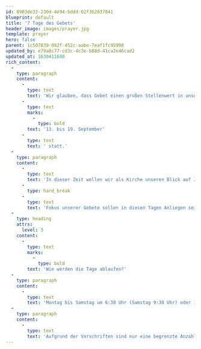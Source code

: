 ```yaml
---
id: 8903de32-230d-4e94-bddd-62f362037841
blueprint: default
title: '7 Tage des Gebets'
header_image: images/prayer.jpg
template: prayer
hero: false
parent: 1c507839-092f-452c-aabe-7eaf1fc95998
updated_by: e79a8c77-cd3c-4c3e-b80d-41ca2e46cad2
updated_at: 1630411688
rich_content:
  -
    type: paragraph
    content:
      -
        type: text
        text: 'Wir glauben, dass Gebet einen großen Stellenwert in unserem Leben einnehmen sollte. Deshalb gibt es zweimal im Jahr unsere 7 Tage des Gebets. Diesen Sommer finden sie vom '
      -
        type: text
        marks:
          -
            type: bold
        text: '13. bis 19. September'
      -
        type: text
        text: ' statt.'
  -
    type: paragraph
    content:
      -
        type: text
        text: 'In dieser Zeit wollen wir als Kirche unseren Blick auf Jesus richten. Darum werden wir als ganze Church 7 Tage lang in einer Gebets- und Fastenzeit Gottes Gegenwart suchen und seinen Thron mit unseren Gebeten bestürmen.'
      -
        type: hard_break
      -
        type: text
        text: 'Fokus unserer Gebete sollen in diesen Tagen Anliegen sein, die unsere Kirche betreffen und für die wir gemeinsam einstehen wollen.'
  -
    type: heading
    attrs:
      level: 3
    content:
      -
        type: text
        marks:
          -
            type: bold
        text: 'Wie werden die Tage ablaufen?'
  -
    type: paragraph
    content:
      -
        type: text
        text: 'Montag bis Samstag um 6:30 Uhr (Samstag 9:30 Uhr) oder 19:30 Uhr wollen wir zusammenkommen und eine intensive Gebetszeit mit Worship und einem glaubensstärkenden Input haben. Du bist recht herzlich eingeladen dabei zu sein! '
  -
    type: paragraph
    content:
      -
        type: text
        text: 'Aufgrund der Vorschriften sind nur eine begrenzte Anzahl von Plätzen verfügbar. Deshalb ist eine Anmeldung notwendig. Bitte melde dich nur an, wenn du auch wirklich kommst, damit der Platz nicht blockiert wird. Über die Bestätigungs-Mail kannst du dich auch rechtzeitig wieder abmelden, falls etwas dazwischenkommt.'
---
```

